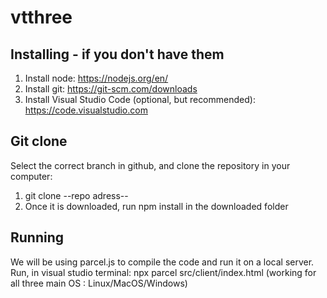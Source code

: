 # vtthree

## Installing - if you don't have them 
1. Install node: https://nodejs.org/en/
2. Install git: https://git-scm.com/downloads
3. Install Visual Studio Code (optional, but recommended): https://code.visualstudio.com

## Git clone 
Select the correct branch in github, and clone the repository in your computer:
1. git clone --repo adress--
2. Once it is downloaded, run npm install in the downloaded folder

## Running

We will be using parcel.js to compile the code and run it on a local server. Run, in visual studio terminal:
npx parcel src/client/index.html (working for all three main OS : Linux/MacOS/Windows)
